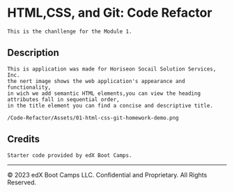 # HTML,CSS, and Git: Code Refactor

```
This is the chanllenge for the Module 1.
```

## Description 

```
This is application was made for Horiseon Socail Solution Services, Inc.  
the nert image shows the web application's appearance and functionality,
in wich we add semantic HTML elements,you can view the heading attributes fall in sequential order,
in the title element you can find a concise and descriptive title.

/Code-Refactor/Assets/01-html-css-git-homework-demo.png

```

## Credits

```
Starter code provided by edX Boot Camps.
```


---
© 2023 edX Boot Camps LLC. Confidential and Proprietary. All Rights Reserved.
